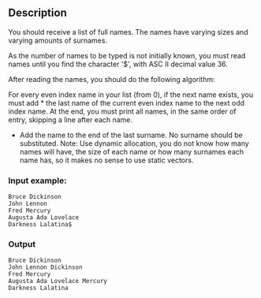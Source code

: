 ## Description

You should receive a list of full names. The names have varying sizes and varying amounts of surnames.

As the number of names to be typed is not initially known, you must read names until you find the character '$', with ASC II decimal value 36.

After reading the names, you should do the following algorithm:

For every even index name in your list (from 0), if the next name exists, you must add * the last name of the current even index name to the next odd index name. At the end, you must print all names, in the same order of entry, skipping a line after each name.
* Add the name to the end of the last surname. No surname should be substituted.
Note: Use dynamic allocation, you do not know how many names will have, the size of each name or how many surnames each name has, so it makes no sense to use static vectors.

### Input example:

```
Bruce Dickinson
John Lennon
Fred Mercury
Augusta Ada Lovelace
Darkness Lalatina$
```
### Output
```
Bruce Dickinson 
John Lennon Dickinson 
Fred Mercury 
Augusta Ada Lovelace Mercury 
Darkness Lalatina 
```